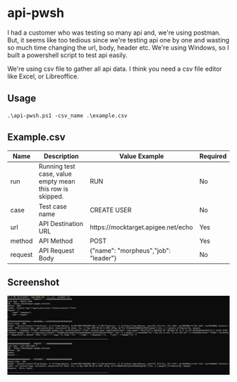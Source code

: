 # api-pwsh
I had a customer who was testing so many api and, we're using postman. But, it seems like too tedious since we're testing api one by one and wasting so much time changing the url, body, header etc. We're using Windows, so I built a powershell script to test api easily.

We're using csv file to gather all api data. I think you need a csv file editor like Excel, or Libreoffice.

## Usage
```
.\api-pwsh.ps1 -csv_name .\example.csv
```


<h2 id="example">Example.csv</h3>
<table>
<thead>
<tr>
<th>Name</th>
<th>Description</th>
<th>Value Example</th>
<th>Required</th>
</tr>
</thead>
<tbody><tr>
<td>run</td>
<td>Running test case, value empty mean this row is skipped.</td>
<td>RUN</td>
<td>No</td>
</tr>
<tr>
<td>case</td>
<td>Test case name</td>
<td>CREATE USER</td>
<td>No</td>
</tr>
<tr>
<td>url</td>
<td>API Destination URL</td>
<td>https://mocktarget.apigee.net/echo</td>
<td>Yes</td>
</tr>
<tr>
<td>method</td>
<td>API Method</td>
<td>POST</td>
<td>Yes</td>
</tr>
<tr>
<td>request</td>
<td>API Request Body</td>
<td>{"name": "morpheus","job": "leader"}</td>
<td>No</td>
</tr>
</tbody></table>

## Screenshot

![](/image/pwsh.jpg "")
